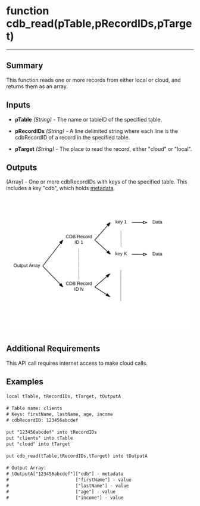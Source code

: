 # function cdb_read(pTable,pRecordIDs,pTarget)
---
## Summary
This function reads one or more records from either local or cloud, and returns them as an array.

## Inputs
* **pTable** *(String)* - The name or tableID of the specified table.

* **pRecordIDs** *(String)* - A line delimited string where each line is the cdbRecordID of a record in the specified table.

* **pTarget** *(String)* - The place to read the record, either "cloud" or "local".
       
## Outputs
(Array) - One or more cdbRecordIDs with keys of the specified table. This includes a key "cdb", which holds [metadata](Metadata.md).

![ReadOutput](images/BasicOutput.svg)

## Additional Requirements
This API call requires internet access to make cloud calls.

## Examples
```
local tTable, tRecordIDs, tTarget, tOutputA

# Table name: clients
# Keys: firstName, lastName, age, income
# cdbRecordID: 123456abcdef

put "123456abcdef" into tRecordIDs
put "clients" into tTable
put "cloud" into tTarget
    
put cdb_read(tTable,tRecordIDs,tTarget) into tOutputA

# Output Array: 
# tOutputA["123456abcdef"]["cdb"] - metadata
#						  ["firstName"] - value
#						  ["lastName"] - value
#						  ["age"] - value
#						  ["income"] - value
```